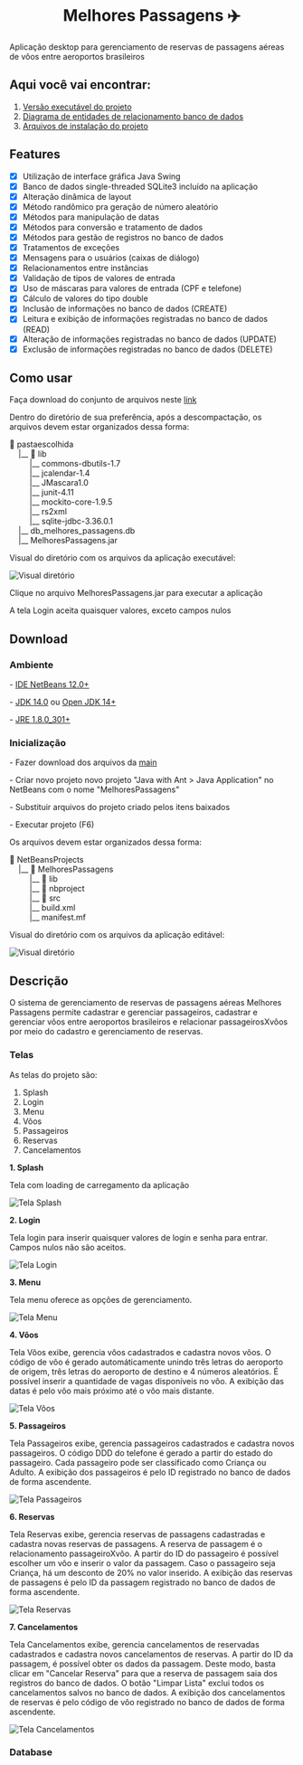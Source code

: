 <h1 align="center">Melhores Passagens ✈️</h1>

<p>Aplicação desktop para gerenciamento de reservas de passagens aéreas de vôos entre aeroportos brasileiros</p>

## Aqui você vai encontrar:

1. <a href="https://github.com/crisdamacena/java_swing_melhores_passagens/tree/Release_v1">Versão executável do projeto</a>
2. [Diagrama de entidades de relacionamento banco de dados](#database)
3. [Arquivos de instalação do projeto](#download)

## Features

- [X] Utilização de interface gráfica Java Swing
- [X] Banco de dados single-threaded SQLite3 incluído na aplicação
- [X] Alteração dinâmica de layout
- [X] Método randômico pra geração de número aleatório
- [X] Métodos para manipulação de datas
- [X] Métodos para conversão e tratamento de dados
- [X] Métodos para gestão de registros no banco de dados
- [X] Tratamentos de exceções
- [X] Mensagens para o usuários (caixas de diálogo)
- [X] Relacionamentos entre instâncias
- [X] Validação de tipos de valores de entrada
- [X] Uso de máscaras para valores de entrada (CPF e telefone)
- [X] Cálculo de valores do tipo double
- [X] Inclusão de informações no banco de dados (CREATE)
- [X] Leitura e exibição de informações registradas no banco de dados (READ)
- [X] Alteração de informações registradas no banco de dados (UPDATE)
- [X] Exclusão de informações registradas no banco de dados (DELETE)

## Como usar

<p>Faça download do conjunto de arquivos neste <a href="https://github.com/crisdamacena/java_swing_melhores_passagens/tree/Release_v1">link</a></p>

<p>Dentro do diretório de sua preferência, após a descompactação, os arquivos devem estar organizados dessa forma:</p>

📁 pastaescolhida<br>
&nbsp;&nbsp;&nbsp;&nbsp;|__ 📁 lib<br>
&nbsp;&nbsp;&nbsp;&nbsp;&nbsp;&nbsp;&nbsp;&nbsp;&nbsp;|__ commons-dbutils-1.7<br>
&nbsp;&nbsp;&nbsp;&nbsp;&nbsp;&nbsp;&nbsp;&nbsp;&nbsp;|__ jcalendar-1.4<br>
&nbsp;&nbsp;&nbsp;&nbsp;&nbsp;&nbsp;&nbsp;&nbsp;&nbsp;|__ JMascara1.0<br>
&nbsp;&nbsp;&nbsp;&nbsp;&nbsp;&nbsp;&nbsp;&nbsp;&nbsp;|__ junit-4.11<br>
&nbsp;&nbsp;&nbsp;&nbsp;&nbsp;&nbsp;&nbsp;&nbsp;&nbsp;|__ mockito-core-1.9.5<br>
&nbsp;&nbsp;&nbsp;&nbsp;&nbsp;&nbsp;&nbsp;&nbsp;&nbsp;|__ rs2xml<br>
&nbsp;&nbsp;&nbsp;&nbsp;&nbsp;&nbsp;&nbsp;&nbsp;&nbsp;|__ sqlite-jdbc-3.36.0.1<br>
&nbsp;&nbsp;&nbsp;&nbsp;|__ db_melhores_passagens.db<br>
&nbsp;&nbsp;&nbsp;&nbsp;|__ MelhoresPassagens.jar<br>

<p>Visual do diretório com os arquivos da aplicação executável:</p>

![Visual diretório](https://raw.githubusercontent.com/crisdamacena/java_swing_melhores_passagens/Prints/diretorio.PNG)

<p>Clique no arquivo MelhoresPassagens.jar para executar a aplicação</p>
<p>A tela Login aceita quaisquer valores, exceto campos nulos</p>

## Download

### Ambiente

<p>- <a href="https://netbeans.apache.org/download/nb120/nb120.html">IDE NetBeans 12.0+</a></p>
<p>- <a href="https://www.oracle.com/java/technologies/javase/jdk14-archive-downloads.html">JDK 14.0</a> ou <a href="https://jdk.java.net/java-se-ri/14">Open JDK 14+</a></p>
<p>- <a href="https://www.java.com/en/download/manual.jsp">JRE 1.8.0_301+</a></p>

### Inicialização

<p>- Fazer download dos arquivos da <a href="https://github.com/crisdamacena/java_swing_melhores_passagens/archive/refs/heads/main.zip">main</a></p>
<p>- Criar novo projeto novo projeto "Java with Ant > Java Application" no NetBeans com o nome "MelhoresPassagens"</p>
<p>- Substituir arquivos do projeto criado pelos itens baixados</p>
<p>- Executar projeto (F6)</p>

<p>Os arquivos devem estar organizados dessa forma:</p>

📁 NetBeansProjects<br>
&nbsp;&nbsp;&nbsp;&nbsp;|__ 📁 MelhoresPassagens<br>
&nbsp;&nbsp;&nbsp;&nbsp;&nbsp;&nbsp;&nbsp;&nbsp;&nbsp;|__ 📁 lib<br>
&nbsp;&nbsp;&nbsp;&nbsp;&nbsp;&nbsp;&nbsp;&nbsp;&nbsp;|__ 📁 nbproject<br>
&nbsp;&nbsp;&nbsp;&nbsp;&nbsp;&nbsp;&nbsp;&nbsp;&nbsp;|__ 📁 src<br>
&nbsp;&nbsp;&nbsp;&nbsp;&nbsp;&nbsp;&nbsp;&nbsp;&nbsp;|__ build.xml<br>
&nbsp;&nbsp;&nbsp;&nbsp;&nbsp;&nbsp;&nbsp;&nbsp;&nbsp;|__ manifest.mf<br>

<p>Visual do diretório com os arquivos da aplicação editável:</p>

![Visual diretório](https://raw.githubusercontent.com/crisdamacena/java_swing_melhores_passagens/Prints/dir.PNG)

## Descrição

<p>O sistema de gerenciamento de reservas de passagens aéreas Melhores Passagens permite cadastrar e gerenciar passageiros, cadastrar e gerenciar vôos entre aeroportos brasileiros e relacionar passageirosXvôos por meio do cadastro e gerenciamento de reservas.</p>

### Telas

<p>As telas do projeto são:</p>

1. Splash
2. Login
3. Menu
4. Vôos
5. Passageiros
6. Reservas
7. Cancelamentos


**1. Splash**
<p>Tela com loading de carregamento da aplicação</p>

![Tela Splash](https://raw.githubusercontent.com/crisdamacena/java_swing_melhores_passagens/Prints/splash.PNG)

**2. Login**
<p>Tela login para inserir quaisquer valores de login e senha para entrar. Campos nulos não são aceitos.</p>

![Tela Login](https://raw.githubusercontent.com/crisdamacena/java_swing_melhores_passagens/Prints/login.PNG)

**3. Menu**
<p>Tela menu oferece as opções de gerenciamento.</p>

![Tela Menu](https://raw.githubusercontent.com/crisdamacena/java_swing_melhores_passagens/Prints/menu.PNG)

**4. Vôos**
<p>Tela Vôos exibe, gerencia vôos cadastrados e cadastra novos vôos. O código de vôo é gerado automáticamente unindo três letras do aeroporto de origem, três letras do aeroporto de destino e 4 números aleatórios. É possível inserir a quantidade de vagas disponíveis no vôo. A exibição das datas é pelo vôo mais próximo até o vôo mais distante.</p>

![Tela Vôos](https://raw.githubusercontent.com/crisdamacena/java_swing_melhores_passagens/Prints/voos.PNG)

**5. Passageiros**
<p>Tela Passageiros exibe, gerencia passageiros cadastrados e cadastra novos passageiros. O código DDD do telefone é gerado a partir do estado do passageiro. Cada passageiro pode ser classificado como Criança ou Adulto. A exibição dos passageiros é pelo ID registrado no banco de dados de forma ascendente.</p>

![Tela Passageiros](https://raw.githubusercontent.com/crisdamacena/java_swing_melhores_passagens/Prints/passageiros.PNG)

**6. Reservas**
<p>Tela Reservas exibe, gerencia reservas de passagens cadastradas e cadastra novas reservas de passagens. A reserva de passagem é o relacionamento passageiroXvôo. A partir do ID do passageiro é possível escolher um vôo e inserir o valor da passagem. Caso o passageiro seja Criança, há um desconto de 20% no valor inserido. A exibição das reservas de passagens é pelo ID da passagem registrado no banco de dados de forma ascendente.</p>

![Tela Reservas](https://raw.githubusercontent.com/crisdamacena/java_swing_melhores_passagens/Prints/reservas.PNG)

**7. Cancelamentos**

<p>Tela Cancelamentos exibe, gerencia cancelamentos de reservadas cadastrados e cadastra novos cancelamentos de reservas. A partir do ID da passagem, é possível obter os dados da passagem. Deste modo, basta clicar em "Cancelar Reserva" para que a reserva de passagem saia dos registros do banco de dados. O botão "Limpar Lista" exclui todos os cancelamentos salvos no banco de dados. A exibição dos cancelamentos de reservas é pelo código de vôo registrado no banco de dados de forma ascendente.</p>

![Tela Cancelamentos](https://raw.githubusercontent.com/crisdamacena/java_swing_melhores_passagens/Prints/cancelamentos.PNG)

### Database
